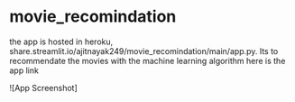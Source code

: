 # movie_recomindation

the app is hosted in heroku, share.streamlit.io/ajitnayak249/movie_recomindation/main/app.py. Its to recommendate the movies with the machine learning algorithm
here is the app link 

![App Screenshot]
